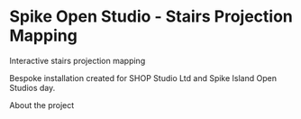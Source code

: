# Spike Open Studio - Stairs Projection Mapping
Interactive stairs projection mapping

Bespoke installation created for SHOP Studio Ltd and Spike Island Open Studios day.

About the project
